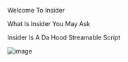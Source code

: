 Welcome To Insider

What Is Insider You May Ask

Insider Is A Da Hood Streamable Script

![image](https://user-images.githubusercontent.com/125096932/233906442-b5bdbef3-550f-4b6d-82be-3968de099aaa.png)


